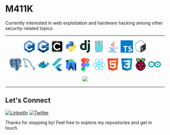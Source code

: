 # M411K

Currently interested in web exploitation and hardware hacking among other security-related topics.

---

<p align="center">
<img src="https://github.com/devicons/devicon/blob/master/icons/c/c-original.svg" alt="C" width="40" height="40" />
<img src="https://github.com/devicons/devicon/blob/master/icons/cplusplus/cplusplus-original.svg" alt="C++" width="40" height="40" />
<img src="https://github.com/devicons/devicon/blob/master/icons/embeddedc/embeddedc-original.svg" alt="C#" width="40" height="40" />
<img src="https://github.com/devicons/devicon/blob/master/icons/python/python-original.svg" alt="Python" width="40" height="40" />
  <img src="https://github.com/devicons/devicon/blob/master/icons/django/django-plain.svg" alt="Django" width="40" height="40" />
<img src="https://github.com/devicons/devicon/blob/master/icons/go/go-original.svg" alt="Go" width="40" height="40" />
<img src="https://github.com/devicons/devicon/blob/master/icons/java/java-original.svg" alt="Java" width="40" height="40" />
<img src="https://github.com/devicons/devicon/blob/master/icons/typescript/typescript-original.svg" alt="TypeScript" width="40" height="40" />
<img src="https://github.com/devicons/devicon/blob/master/icons/bash/bash-original.svg" alt="Bash" width="40" height="40" />
</p>
<p align="center">
<img src="https://github.com/devicons/devicon/blob/master/icons/postgresql/postgresql-original.svg" alt="Postgres" width="40" height="40" />
<img src="https://github.com/devicons/devicon/blob/master/icons/mysql/mysql-original.svg" alt="MySQL" width="40" height="40" />
<img src="https://github.com/devicons/devicon/blob/master/icons/docker/docker-original.svg" alt="Docker" width="40" height="40" />
<!---<img src="https://github.com/devicons/devicon/blob/master/icons/amazonwebservices/amazonwebservices-original.svg" alt="AWS" width="40" height="40" />--->
<img src="https://github.com/devicons/devicon/blob/master/icons/flutter/flutter-original.svg" alt="Heroku" width="40" height="40" />
<img src="https://github.com/devicons/devicon/blob/master/icons/androidstudio/androidstudio-original.svg" alt="Android Studio" width="40" height="40" />
<img src="https://github.com/devicons/devicon/blob/master/icons/figma/figma-original.svg" alt="Figma" width="40" height="40" />
<img src="https://github.com/devicons/devicon/blob/master/icons/react/react-original.svg" alt="React" width="40" height="40" />
<img src="https://github.com/devicons/devicon/blob/master/icons/html5/html5-original.svg" alt="HTML" width="40" height="40" />
<img src="https://github.com/devicons/devicon/blob/master/icons/css3/css3-original.svg" alt="CSS" width="40" height="40" />
<img src="https://github.com/devicons/devicon/blob/master/icons/raspberrypi/raspberrypi-original.svg" alt="Raspberry Pi" width="40" height="40" />
<img src="https://github.com/devicons/devicon/blob/master/icons/arduino/arduino-original.svg" alt="Arduino" width="40" height="40" />


</p>

<p align="center" href="https://github.com/anuraghazra/github-readme-stats">
  <img src="https://github-readme-stats.vercel.app/api/top-langs/?username=mwlik&layout=compact&theme=dracula" />
</p>

---

## Let's Connect

[![LinkedIn](https://img.shields.io/badge/-LinkedIn-0A66C2?logo=linkedin&logoColor=white)](https://ma.linkedin.com/in/malik-mouhiidine)
[![Twitter](https://img.shields.io/badge/-Twitter-1DA1F2?logo=twitter&logoColor=white)](https://twitter.com/m411k_)

Thanks for stopping by! Feel free to explore my repositories and get in touch.


<!---
mwlik/mwlik is a ✨ special ✨ repository because its `README.md` (this file) appears on your GitHub profile.
You can click the Preview link to take a look at your changes.
--->
